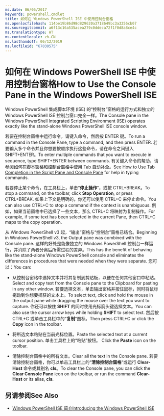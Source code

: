 ```yaml
---
ms.date: 06/05/2017
keywords: powershell,cmdlet
title: 如何在 Windows PowerShell ISE 中使用控制台窗格
ms.openlocfilehash: 114be19b86d98d829620a3718649bc3a3256cb07
ms.sourcegitcommit: a6f13c16a535acea279c0ddeca72f1f0d8a8ce4c
ms.translationtype: HT
ms.contentlocale: zh-CN
ms.lasthandoff: 06/12/2019
ms.locfileid: "67030575"
---
```

# <a name="how-to-use-the-console-pane-in-the-windows-powershell-ise"></a><span data-ttu-id="4cf05-103">如何在 Windows PowerShell ISE 中使用控制台窗格</span><span class="sxs-lookup"><span data-stu-id="4cf05-103">How to Use the Console Pane in the Windows PowerShell ISE</span></span>

<span data-ttu-id="4cf05-104">Windows PowerShell 集成脚本环境 (ISE) 的“控制台”窗格的运行方式和独立的 Windows PowerShell ISE 控制台窗口完全一样。</span><span class="sxs-lookup"><span data-stu-id="4cf05-104">The Console pane in the Windows PowerShell Integrated Scripting Environment (ISE) operates exactly like the stand-alone Windows PowerShell ISE console window.</span></span>

<span data-ttu-id="4cf05-105">若要在控制台窗格中运行命令，请键入命令，然后按 ENTER 键。</span><span class="sxs-lookup"><span data-stu-id="4cf05-105">To run a command in the Console Pane, type a command, and then press ENTER.</span></span> <span data-ttu-id="4cf05-106">若要输入多个命令并且你想要按顺序执行这些命令，请在命令之间键入 SHIFT+ENTER。</span><span class="sxs-lookup"><span data-stu-id="4cf05-106">To enter multiple commands that you want to execute in sequence, type SHIFT+ENTER between commands.</span></span> <span data-ttu-id="4cf05-107">有关键入命令的帮助，请参阅[如何在脚本窗格和控制台窗格中使用 Tab 自动补全](How-to-Use-Tab-Completion-in-the-Script-Pane-and-Console-Pane.md)。</span><span class="sxs-lookup"><span data-stu-id="4cf05-107">See [How to Use Tab Completion in the Script Pane and Console Pane](How-to-Use-Tab-Completion-in-the-Script-Pane-and-Console-Pane.md) for help in typing commands.</span></span>

<span data-ttu-id="4cf05-108">若要停止某个命令，在工具栏上，单击“**停止操作**”，或按 CTRL+BREAK。</span><span class="sxs-lookup"><span data-stu-id="4cf05-108">To stop a command, on the toolbar, click **Stop Operation**, or press CTRL+BREAK.</span></span> <span data-ttu-id="4cf05-109">如果上下文是明确的，你还可以使用 CTRL+C 来停止命令。</span><span class="sxs-lookup"><span data-stu-id="4cf05-109">You can also use CTRL+C to stop a command if the context is unambiguous.</span></span> <span data-ttu-id="4cf05-110">例如，如果当前窗格中已选择了一些文本，那么 CTRL+C 将映射为复制操作。</span><span class="sxs-lookup"><span data-stu-id="4cf05-110">For example, if some text has been selected in the current Pane, then CTRL+C maps to the copy operation.</span></span>

<span data-ttu-id="4cf05-111">从 Windows PowerShell v3 起，“输出”窗格与“控制台”窗格已结合。</span><span class="sxs-lookup"><span data-stu-id="4cf05-111">Beginning in Windows PowerShell v3, the Output pane was combined with the Console pane.</span></span> <span data-ttu-id="4cf05-112">这样的好处是能像独立的 Windows PowerShell 控制台一样运行，并消除了两者分离后所需过程的差异。</span><span class="sxs-lookup"><span data-stu-id="4cf05-112">This has the benefit of behaving like the stand-alone Windows PowerShell console and eliminates the differences in procedures that were needed when they were separate.</span></span> <span data-ttu-id="4cf05-113">您可以：</span><span class="sxs-lookup"><span data-stu-id="4cf05-113">You can:</span></span>

- <span data-ttu-id="4cf05-114">从控制台窗格中选择文本并将其复制到剪贴板，以便在任何其他窗口中粘贴。</span><span class="sxs-lookup"><span data-stu-id="4cf05-114">Select and copy text from the Console pane to the Clipboard for pasting in any other window.</span></span> <span data-ttu-id="4cf05-115">若要选择文本，单击输出窗格并按住鼠标，同时将鼠标拖动到你想要捕获的文本上。</span><span class="sxs-lookup"><span data-stu-id="4cf05-115">To select text, click and hold the mouse in the output pane while dragging the mouse over the text you want to capture.</span></span> <span data-ttu-id="4cf05-116">你还可以按住 **SHIFT** 的同时使用光标箭头键选择文本。</span><span class="sxs-lookup"><span data-stu-id="4cf05-116">You can also use the cursor arrow keys while holding **SHIFT** to select text.</span></span> <span data-ttu-id="4cf05-117">然后按 CTRL+C 或单击工具栏中的“**复制**”图标。</span><span class="sxs-lookup"><span data-stu-id="4cf05-117">Then press CTRL+C or click the **Copy** icon in the toolbar.</span></span>

- <span data-ttu-id="4cf05-118">将所选文本粘贴在当前光标位置。</span><span class="sxs-lookup"><span data-stu-id="4cf05-118">Paste the selected text at a current cursor position.</span></span> <span data-ttu-id="4cf05-119">单击工具栏上的“粘贴”按钮。 </span><span class="sxs-lookup"><span data-stu-id="4cf05-119">Click the **Paste** icon on the toolbar.</span></span>

- <span data-ttu-id="4cf05-120">清除控制台窗格中的所有文本。</span><span class="sxs-lookup"><span data-stu-id="4cf05-120">Clear all the text in the Console pane.</span></span> <span data-ttu-id="4cf05-121">若要清除控制台窗格，你可以单击工具栏上的“**清除控制台窗格**”或运行 **Clear-Host** 命令或其别名 **cls**。</span><span class="sxs-lookup"><span data-stu-id="4cf05-121">To clear the Console pane, you can click the **Clear Console Pane** icon on the toolbar, or run the command **Clear-Host** or its alias, **cls**.</span></span>

## <a name="see-also"></a><span data-ttu-id="4cf05-122">另请参阅</span><span class="sxs-lookup"><span data-stu-id="4cf05-122">See Also</span></span>

- [<span data-ttu-id="4cf05-123">Windows PowerShell ISE 简介</span><span class="sxs-lookup"><span data-stu-id="4cf05-123">Introducing the Windows PowerShell ISE</span></span>](Introducing-the-Windows-PowerShell-ISE.md)

